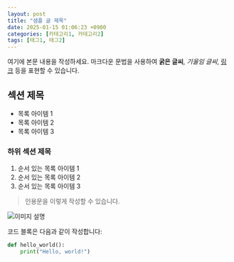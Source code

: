 ```yaml
---
layout: post
title: "샘플 글 제목"
date: 2025-01-15 01:06:23 +0900
categories: [카테고리1, 카테고리2]
tags: [태그1, 태그2]
---
```


여기에 본문 내용을 작성하세요. 마크다운 문법을 사용하여 **굵은 글씨**, *기울임 글씨*, [링크](https://example.com) 등을 표현할 수 있습니다.

## 섹션 제목

- 목록 아이템 1
- 목록 아이템 2
- 목록 아이템 3

### 하위 섹션 제목

1. 순서 있는 목록 아이템 1
2. 순서 있는 목록 아이템 2
3. 순서 있는 목록 아이템 3

> 인용문을 이렇게 작성할 수 있습니다.

![이미지 설명](/assets/images/sample-image.jpg)

코드 블록은 다음과 같이 작성합니다:

```python
def hello_world():
    print("Hello, world!")
```
